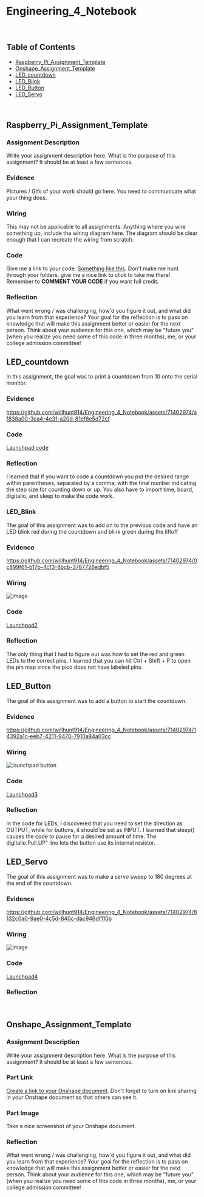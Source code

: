# Engineering_4_Notebook

&nbsp;

## Table of Contents
* [Raspberry_Pi_Assignment_Template](#raspberry_pi_assignment_template)
* [Onshape_Assignment_Template](#onshape_assignment_template)
* [LED_countdown](#LED_countdown)
* [LED_Blink](#LED_Blink)
* [LED_Button](#LED_Button)
* [LED_Servo](#LED_Servp)

&nbsp;

## Raspberry_Pi_Assignment_Template

### Assignment Description

Write your assignment description here. What is the purpose of this assignment? It should be at least a few sentences.

### Evidence 

Pictures / Gifs of your work should go here. You need to communicate what your thing does. 

### Wiring

This may not be applicable to all assignments. Anything where you wire something up, include the wiring diagram here. The diagram should be clear enough that I can recreate the wiring from scratch. 

### Code
Give me a link to your code. [Something like this](https://github.com/millerm22/Engineering_4_Notebook/blob/main/Raspberry_Pi/hello_world.py). Don't make me hunt through your folders, give me a nice link to click to take me there! Remember to **COMMENT YOUR CODE** if you want full credit. 

### Reflection

What went wrong / was challenging, how'd you figure it out, and what did you learn from that experience? Your goal for the reflection is to pass on knowledge that will make this assignment better or easier for the next person. Think about your audience for this one, which may be "future you" (when you realize you need some of this code in three months), me, or your college admission committee!



## LED_countdown

In this assignment, the goal was to print a countdown from 10 onto the serial monitor. 

### Evidence 

https://github.com/willhunt914/Engineering_4_Notebook/assets/71402974/af838a00-3ca4-4e31-a20d-81ef6e5d72cf


### Code

[Launchpad code](https://github.com/willhunt914/Engineering_4_Notebook/blob/main/raspberry-pi/launchpad1.py) 

### Reflection


I learned that if you want to code a countdown you  put  the desired range within parentheses, separated by a comma, with the final number indicating the step size for counting down or up. You also have to import time, board, digitalio, and sleep to make the code work.








### LED_Blink

The goal of this assignment was to add on to the previous code and have an LED blink red during the countdown and blink green during the liftoff 


### Evidence 

https://github.com/willhunt914/Engineering_4_Notebook/assets/71402974/0c899f61-b17b-4c13-8bcb-3787726edbf5



### Wiring

![image](https://github.com/willhunt914/Engineering_4_Notebook/assets/71402974/b969c414-eb78-4470-a33c-474caac397ea)

### Code
[Launchpad2](https://github.com/willhunt914/Engineering_4_Notebook/blob/main/raspberry-pi/launchpad2.py)

### Reflection

The only thing that I had to figure out was how to set the red and green LEDs to the correct pins. I learned that you can hit Ctrl + Shift + P to open the pin map since the pico does not have labeled pins. 



## LED_Button

The goal of this assignment was to add a button to start the countdown.

### Evidence 

https://github.com/willhunt914/Engineering_4_Notebook/assets/71402974/14392a1c-eeb7-4211-9470-7910a84a03cc

### Wiring

![launchpad button](https://github.com/willhunt914/Engineering_4_Notebook/assets/71402974/93706350-1e56-4929-9789-5ebe6b948c03)

### Code
[Launchpad3](https://github.com/willhunt914/Engineering_4_Notebook/blob/main/raspberry-pi/launchpad3.py)

### Reflection


In the code for LEDs, I discovered that you need to set the direction as OUTPUT, while for buttons, it should be set as INPUT. I learned that  sleep() causes the code to pause for a desired amount of time. The digitalio.Pull.UP" line lets the button use its internal resistor.




## LED_Servo

The goal of this assignment was to make a servo sweep to 180 degrees at the end of the countdown.

### Evidence 


https://github.com/willhunt914/Engineering_4_Notebook/assets/71402974/8132c0a0-9ae0-4c5d-840c-dac946df110b


### Wiring

![image](https://github.com/willhunt914/Engineering_4_Notebook/assets/71402974/8793d51f-b98d-401c-ae42-a05d62c7ce7a)


### Code
[Launchpad4](https://github.com/willhunt914/Engineering_4_Notebook/blob/main/raspberry-pi/launchpad4.py)

### Reflection






&nbsp;

## Onshape_Assignment_Template

### Assignment Description

Write your assignment description here. What is the purpose of this assignment? It should be at least a few sentences.

### Part Link 

[Create a link to your Onshape document](https://cvilleschools.onshape.com/documents/003e413cee57f7ccccaa15c2/w/ea71050bb283bf3bf088c96c/e/c85ae532263d3b551e1795d0?renderMode=0&uiState=62d9b9d7883c4f335ec42021). Don't forget to turn on link sharing in your Onshape document so that others can see it. 

### Part Image

Take a nice screenshot of your Onshape document. 

### Reflection

What went wrong / was challenging, how'd you figure it out, and what did you learn from that experience? Your goal for the reflection is to pass on knowledge that will make this assignment better or easier for the next person. Think about your audience for this one, which may be "future you" (when you realize you need some of this code in three months), me, or your college admission committee!

&nbsp;







